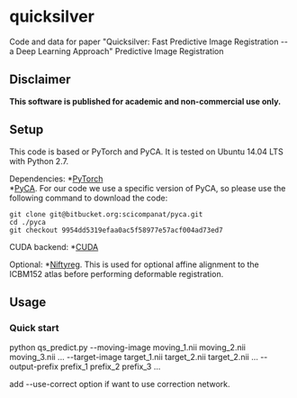 # quicksilver
Code and data for paper "Quicksilver: Fast Predictive Image Registration -- a Deep Learning Approach"
Predictive Image Registration

## Disclaimer 
**This software is published for academic and non-commercial use only.**

## Setup
This code is based or PyTorch and PyCA. It is tested on Ubuntu 14.04 LTS with Python 2.7.

Dependencies:
*[PyTorch](http://pytorch.org/)  
*[PyCA](https://bitbucket.org/scicompanat/pyca). For our code we use a specific version of PyCA, so please use the following command to download the code:
```
git clone git@bitbucket.org:scicompanat/pyca.git
cd ./pyca
git checkout 9954dd5319efaa0ac5f58977e57acf004ad73ed7
```

CUDA backend:
*[CUDA](https://developer.nvidia.com/cuda-downloads)

Optional:
*[Niftyreg](https://sourceforge.net/projects/niftyreg/). This is used for optional affine alignment to the ICBM152 atlas before performing deformable registration.


## Usage
### Quick start
python qs_predict.py --moving-image moving_1.nii moving_2.nii moving_3.nii ...
                     --target-image target_1.nii target_2.nii target_2.nii ...
		     --output-prefix prefix_1 prefix_2 prefix_3 ...

add --use-correct option if want to use correction network.
                     
